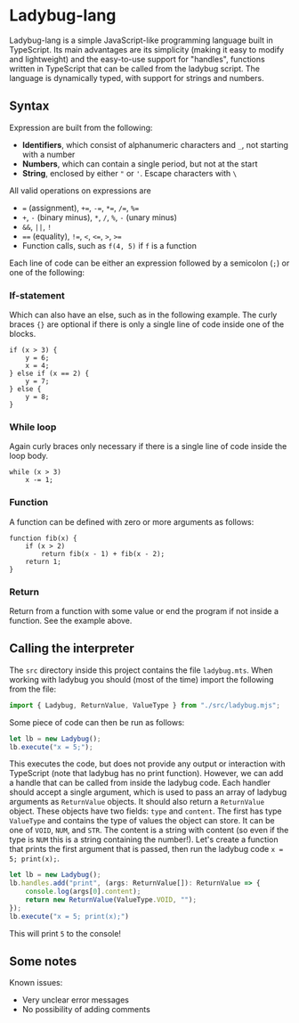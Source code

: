 
# Ladybug-lang

Ladybug-lang is a simple JavaScript-like programming language built in TypeScript. Its main advantages are its simplicity (making it easy to modify and lightweight) and the easy-to-use support for "handles", functions written in TypeScript that can be called from the ladybug script. The language is dynamically typed, with support for strings and numbers.

## Syntax

Expression are built from the following:

- **Identifiers**, which consist of alphanumeric characters and `_`, not starting with a number
- **Numbers**, which can contain a single period, but not at the start
- **String**, enclosed by either `"` or `'`. Escape characters with `\`

All valid operations on expressions are

- `=` (assignment), `+=`, `-=`, `*=`, `/=`, `%=`
- `+`, `-` (binary minus), `*`, `/`, `%`, `-` (unary minus)
- `&&`, `||`, `!`
- `==` (equality), `!=`, `<`, `<=`, `>`, `>=`
- Function calls, such as `f(4, 5)` if `f` is a function

Each line of code can be either an expression followed by a semicolon (`;`) or one of the following:

### If-statement

Which can also have an else, such as in the following example. The curly braces `{}` are optional if there is only a single line of code inside one of the blocks.

```
if (x > 3) {
    y = 6;
    x = 4;
} else if (x == 2) {
    y = 7;
} else {
    y = 8;
}
```

### While loop

Again curly braces only necessary if there is a single line of code inside the loop body.

```
while (x > 3)
    x -= 1;
```

### Function

A function can be defined with zero or more arguments as follows:

```
function fib(x) {
    if (x > 2)
        return fib(x - 1) + fib(x - 2);
    return 1;
}
```

### Return

Return from a function with some value or end the program if not inside a function. See the example above.

## Calling the interpreter

The `src` directory inside this project contains the file `ladybug.mts`. When working with ladybug you should (most of the time) import the following from the file:

```ts
import { Ladybug, ReturnValue, ValueType } from "./src/ladybug.mjs";
```

Some piece of code can then be run as follows:

```ts
let lb = new Ladybug();
lb.execute("x = 5;");
```

This executes the code, but does not provide any output or interaction with TypeScript (note that ladybug has no print function). However, we can add a handle that can be called from inside the ladybug code. Each handler should accept a single argument, which is used to pass an array of ladybug arguments as `ReturnValue` objects. It should also return a `ReturnValue` object. These objects have two fields: `type` and `content`. The first has type `ValueType` and contains the type of values the object can store. It can be one of `VOID`, `NUM`, and `STR`. The content is a string with content (so even if the type is `NUM` this is a string containing the number!). Let's create a function that prints the first argument that is passed, then run the ladybug code `x = 5; print(x);`.

```ts
let lb = new Ladybug();
lb.handles.add("print", (args: ReturnValue[]): ReturnValue => {
    console.log(args[0].content);
    return new ReturnValue(ValueType.VOID, "");
});
lb.execute("x = 5; print(x);")
```

This will print `5` to the console!

## Some notes

Known issues:

- Very unclear error messages
- No possibility of adding comments
